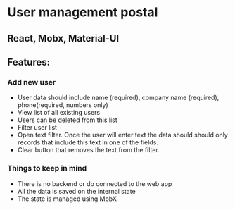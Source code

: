 # User management postal

## React, Mobx, Material-UI

## Features:

### Add new user
- User data should include name (required), company name (required), phone(required, numbers only) 
- View list of all existing users
- Users can be deleted from this list
- Filter user list
- Open text filter. Once the user will enter text the data should should only records that include this text in one of the fields.
- Clear button that removes the text from the filter.

### Things to keep in mind

- There is no backend or db connected to the web app
- All the data is saved on the internal state
- The state is managed using MobX
